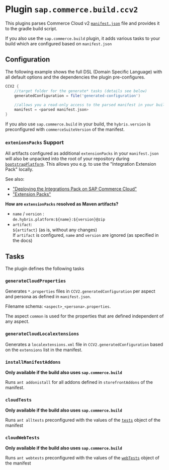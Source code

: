 # Plugin `sap.commerce.build.ccv2`

This plugins parses Commerce Cloud v2 [`manifest.json`][manifest] file and provides it to the gradle build script.

If you also use the `sap.commerce.build` plugin, it adds various tasks to
your build which are configured based on `manifest.json`

[manifest]: https://help.sap.com/viewer/1be46286b36a4aa48205be5a96240672/latest/en-US/2be55790d99e4a1dad4caa7a1fc1738f.html

## Configuration 
 
The following example shows the full DSL (Domain Specific Language) with all default options and the dependencies the 
plugin pre-configures.

```groovy
CCV2 {
    //target folder for the generate* tasks (details see below)
    generatedConfiguration = file('generated-configuration')
    
    //allows you a read-only access to the parsed manifest in your build script
    manifest = <parsed manifest.json>
}

```

If you also use `sap.commerce.build` in your build, the `hybris.version` is
preconfigured with `commerceSuiteVersion` of the manifest.

### `extenionsPacks` Support

All artifacts configured as additional `extensionPacks` in your `manifest.json` will also be unpacked into the root of your repository during [`bootstrapPlatform`][bootstrap].
This allows you e.g. to use the "Integration Extension Pack" locally.

See also:

- ["Deploying the Integrations Pack on SAP Commerce Cloud"][pack]
- ["Extension Packs"][packs]

**How are `extensionPacks` resolved as Maven artifacts?**

- `name` / `version` :\
    `de.hybris.platform:${name}:${version}@zip`
- `artifact`:\
    `${artifact}` (as is, without any changes)\
    If `artifact` is configured, `name` and `version` are ignored (as specified in the docs)

[bootstrap]: /docs/Plugin-sap.commerce.build.md#bootstrapplatform
[pack]: https://help.sap.com/viewer/2f43049ad8e443249e1981575adddb5d/LATEST/en-US/19bacaecbdd34cc8bd58bdd8daf428c5.html
[packs]: https://help.sap.com/viewer/1be46286b36a4aa48205be5a96240672/LATEST/en-US/ad98c976ab3d433e935b4b5c89303dd5.html

## Tasks

The plugin defines the following tasks

### `generateCloudProperties`

Generates `*.properties` files in `CCV2.generatedConfiguration` per aspect and persona as defined in `manifest.json`.

Filename schema: `<aspect>_<persona>.properties`.

The aspect `common` is used for the properties that are defined independent of any
aspect.

### `generateCloudLocalextensions`

Generates a `localextensions.xml` file in `CCV2.generatedConfiguration` based on
the `extensions` list in the manifest.

### `installManifestAddons`

**Only available if the build also uses `sap.commerce.build`**

Runs `ant addonistall` for all addons defined in `storefrontAddons` of the manifest.

### `cloudTests`

**Only available if the build also uses `sap.commerce.build`**

Runs `ant alltests` preconfigured with the values of the [`tests`][tests] object of the manifest

[tests]: https://help.sap.com/viewer/1be46286b36a4aa48205be5a96240672/latest/en-US/5ae6471137c44947a4f3051c753229d7.html

### `cloudWebTests`

**Only available if the build also uses `sap.commerce.build`**

Runs `ant webtests` preconfigured with the values of the [`webTests`][webtests] object of the manifest

[webtests]: https://help.sap.com/viewer/1be46286b36a4aa48205be5a96240672/latest/en-US/e978c15cad464c9eabb67bd868154377.html
